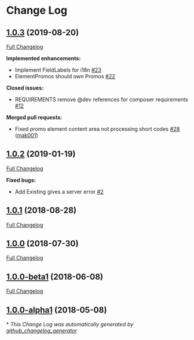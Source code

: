 # Change Log

## [1.0.3](https://github.com/dynamic/silverstripe-elemental-promos/tree/1.0.3) (2019-08-20)
[Full Changelog](https://github.com/dynamic/silverstripe-elemental-promos/compare/1.0.2...1.0.3)

**Implemented enhancements:**

- Implement FieldLabels for i18n [\#23](https://github.com/dynamic/silverstripe-elemental-promos/issues/23)
- ElementPromos should own Promos [\#22](https://github.com/dynamic/silverstripe-elemental-promos/issues/22)

**Closed issues:**

- REQUIREMENTS remove @dev references for composer requirements [\#12](https://github.com/dynamic/silverstripe-elemental-promos/issues/12)

**Merged pull requests:**

- Fixed promo element content area not processing short codes [\#28](https://github.com/dynamic/silverstripe-elemental-promos/pull/28) ([mak001](https://github.com/mak001))

## [1.0.2](https://github.com/dynamic/silverstripe-elemental-promos/tree/1.0.2) (2019-01-19)
[Full Changelog](https://github.com/dynamic/silverstripe-elemental-promos/compare/1.0.1...1.0.2)

**Fixed bugs:**

- Add Existing gives a server error [\#2](https://github.com/dynamic/silverstripe-elemental-promos/issues/2)

## [1.0.1](https://github.com/dynamic/silverstripe-elemental-promos/tree/1.0.1) (2018-08-28)
[Full Changelog](https://github.com/dynamic/silverstripe-elemental-promos/compare/1.0.0...1.0.1)

## [1.0.0](https://github.com/dynamic/silverstripe-elemental-promos/tree/1.0.0) (2018-07-30)
[Full Changelog](https://github.com/dynamic/silverstripe-elemental-promos/compare/1.0.0-beta1...1.0.0)

## [1.0.0-beta1](https://github.com/dynamic/silverstripe-elemental-promos/tree/1.0.0-beta1) (2018-06-08)
[Full Changelog](https://github.com/dynamic/silverstripe-elemental-promos/compare/1.0.0-alpha1...1.0.0-beta1)

## [1.0.0-alpha1](https://github.com/dynamic/silverstripe-elemental-promos/tree/1.0.0-alpha1) (2018-05-08)


\* *This Change Log was automatically generated by [github_changelog_generator](https://github.com/skywinder/Github-Changelog-Generator)*